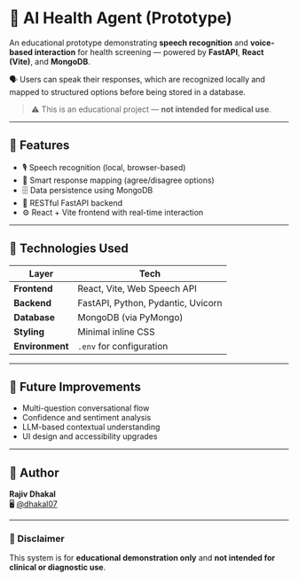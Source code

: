 # 🧠 AI Health Agent (Prototype)

An educational prototype demonstrating **speech recognition** and **voice-based interaction** for health screening — powered by **FastAPI**, **React (Vite)**, and **MongoDB**.  

🗣️ Users can speak their responses, which are recognized locally and mapped to structured options before being stored in a database.

> ⚠️ This is an educational project — **not intended for medical use**.

---

## 🚀 Features

- 🎙️ Speech recognition (local, browser-based)
- 🧠 Smart response mapping (agree/disagree options)
- 🗄️ Data persistence using MongoDB
- 🔗 RESTful FastAPI backend
- ⚙️ React + Vite frontend with real-time interaction

---

## 🧩 Technologies Used

| Layer | Tech |
|-------|------|
| **Frontend** | React, Vite, Web Speech API |
| **Backend** | FastAPI, Python, Pydantic, Uvicorn |
| **Database** | MongoDB (via PyMongo) |
| **Styling** | Minimal inline CSS |
| **Environment** | `.env` for configuration |

---

## 🧠 Future Improvements

- Multi-question conversational flow  
- Confidence and sentiment analysis  
- LLM-based contextual understanding  
- UI design and accessibility upgrades  

---

## 👤 Author

**Rajiv Dhakal**  
🖥️ [@dhakal07](https://github.com/dhakal07)

---

### 🛑 Disclaimer
This system is for **educational demonstration only** and **not intended for clinical or diagnostic use**.
